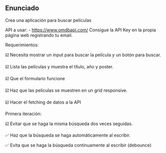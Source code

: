 ## Enunciado

Crea una aplicación para buscar películas

API a usar: - https://www.omdbapi.com/
Consigue la API Key en la propia página web registrando tu email.

Requerimientos:

☑️  Necesita mostrar un input para buscar la película y un botón para buscar.

☑️  Lista las películas y muestra el título, año y poster.

☑️  Que el formulario funcione

☑️  Haz que las películas se muestren en un grid responsive.

☑️  Hacer el fetching de datos a la API

Primera iteración:

☑️ Evitar que se haga la misma búsqueda dos veces seguidas.

✅ Haz que la búsqueda se haga automáticamente al escribir.

✅ Evita que se haga la búsqueda continuamente al escribir (debounce)
